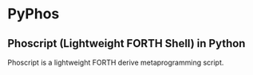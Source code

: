 # PyPhos
## Phoscript (Lightweight FORTH Shell) in Python

Phoscript is a lightweight FORTH derive metaprogramming script.
